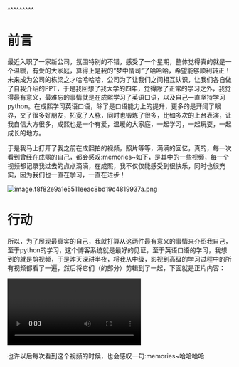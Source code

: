 
<BlogInfo title="我的英语口语学习之旅" author="白日梦想猿" pv=0 read_times=0 pre_cost_time=35 category="英语口语学习历程" tag_list="['英语口语', '成熙']" create_time="2023.07.09 20:54:30.877657" update_time="2023.07.09 21:59:58.709140" />

^^^^^^^^^
<h1 id="前言">前言</h1>
最近入职了一家新公司，氛围特别的不错，感受了一个星期，整体觉得真的就是一个温暖，有爱的大家庭，算得上是我的“梦中情司”了哈哈哈，希望能够顺利转正！未来成为公司的栋梁之才哈哈哈哈，公司为了让我们之间相互认识，让我们各自做了自我介绍的PPT，于是我回想了我大学的四年，觉得除了正常的学习之外，我觉得最有意义，最难忘的事情就是在成熙学习了英语口语，以及自己一直坚持学习python。在成熙学习英语口语，除了是口语能力上的提升，更多的是开阔了眼界，交了很多好朋友，拓宽了人脉，同时也锻炼了很多，比如多次的上台表演，让我自信大方很多，成熙也是一个有爱，温暖的大家庭，一起学习，一起玩耍，一起成长的地方。
<p>于是我马上打开了我之前在成熙拍的视频，照片等等，满满的回忆，真的，每一次看到曾经在成熙的自己，都会感叹:memories~如下，是其中的一些视频，每一个视频都记录我过去的点点滴滴，在成熙，我不仅仅能感受到很快乐，同时也很充实，因为我们也一直在学习，一直在进步！</p>
<p><img src="../../../media/image/2023/07/09/image.f8f82e9a1e5511eeac8bd19c4819937a.png" alt="image.f8f82e9a1e5511eeac8bd19c4819937a.png" /></p>
<h1 id="行动">行动</h1>
<p>所以，为了展现最真实的自己，我就打算从这两件最有意义的事情来介绍我自己，至于python的学习，这个博客系统就是最好的见证，至于英语口语的学习，我想到的就是剪视频，于是昨天深耕半夜，将我从中级，影视到高级的学习过程中的所有视频都看了一遍，然后将它们（的部分）剪辑到了一起，下面就是正片内容：</p>
<video controls="" src="../../../media/video/2023/07/09/a2f0501e029c91308587ae5eb809a39e.7b725bc41e5711eeac8bd19c4819937a.mp4"></video>
<p>也许以后每次看到这个视频的时候，也会感叹一句:memories~哈哈哈哈</p>

